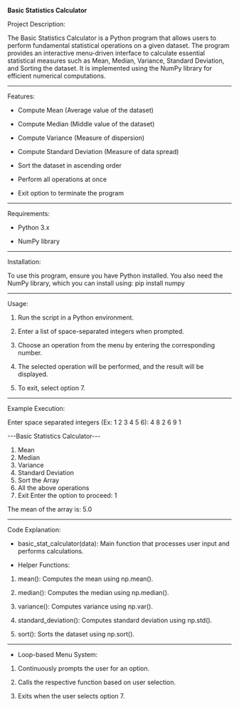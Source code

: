 **Basic Statistics Calculator**

Project Description:

The Basic Statistics Calculator is a Python program that allows users to perform fundamental statistical operations on a given dataset. The program provides an interactive menu-driven interface to calculate essential statistical measures such as Mean, Median, Variance, Standard Deviation, and Sorting the dataset. It is implemented using the NumPy library for efficient numerical computations.

<hr/>

Features:

* Compute Mean (Average value of the dataset)

* Compute Median (Middle value of the dataset)

* Compute Variance (Measure of dispersion)

* Compute Standard Deviation (Measure of data spread)

* Sort the dataset in ascending order

* Perform all operations at once

* Exit option to terminate the program

<hr/>

Requirements:

* Python 3.x

* NumPy library

<hr/>

Installation:

To use this program, ensure you have Python installed. You also need the NumPy library, which you can install using: pip install numpy

<hr/>

Usage:

1. Run the script in a Python environment.

2. Enter a list of space-separated integers when prompted.

3. Choose an operation from the menu by entering the corresponding number.

4. The selected operation will be performed, and the result will be displayed.

5. To exit, select option 7.

<hr/>

Example Execution:

Enter space separated integers (Ex: 1 2 3 4 5 6): 4 8 2 6 9 1

---Basic Statistics Calculator---

1. Mean
2. Median
3. Variance
4. Standard Deviation
5. Sort the Array
6. All the above operations
7. Exit
Enter the option to proceed: 1

The mean of the array is: 5.0

<hr/>

Code Explanation:

* basic_stat_calculator(data): Main function that processes user input and performs calculations.

* Helper Functions:

1. mean(): Computes the mean using np.mean().

2. median(): Computes the median using np.median().

3. variance(): Computes variance using np.var().

4. standard_deviation(): Computes standard deviation using np.std().

5. sort(): Sorts the dataset using np.sort().

<hr/>

* Loop-based Menu System:

1. Continuously prompts the user for an option.

2. Calls the respective function based on user selection.

3. Exits when the user selects option 7.
